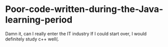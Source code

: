 # Poor-code-written-during-the-Java-learning-period
Damn it, can I really enter the IT industry
If I could start over, I would definitely study c++ well(.
